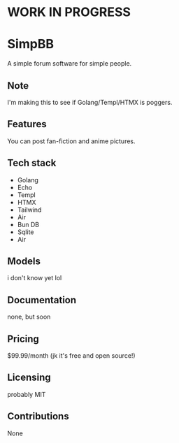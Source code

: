 # WORK IN PROGRESS

# SimpBB

A simple forum software for simple people. 

## Note

I'm making this to see if Golang/Templ/HTMX is poggers.

## Features

You can post fan-fiction and anime pictures.

## Tech stack

- Golang
- Echo
- Templ
- HTMX
- Tailwind
- Air
- Bun DB
- Sqlite
- Air

## Models

i don't know yet lol

## Documentation

none, but soon

## Pricing

$99.99/month (jk it's free and open source!)

## Licensing

probably MIT

## Contributions

None
